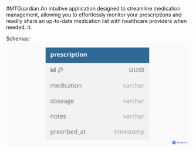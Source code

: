 #MTGuardian
An intuitive application designed to streamline medication management, allowing you to effortlessly monitor your prescriptions and readily share an up-to-date medication list with healthcare providers when needed. it.

Schemas:
<img src="/readMeAssets/databaseSchemaV1.pdf" alt="Image Description"/>
